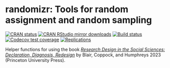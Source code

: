 randomizr: Tools for random assignment and random sampling
================

[![CRAN
status](https://www.r-pkg.org/badges/version/rdss)](https://cran.r-project.org/package=rdss)
[![CRAN RStudio mirror
downloads](https://cranlogs.r-pkg.org/badges/grand-total/rdss?color=green)](https://r-pkg.org/pkg/rdss)
[![Build
status](https://github.com/DeclareDesign/rdss/actions/workflows/R-CMD-check.yaml/badge.svg)](https://github.com/DeclareDesign/rdss/actions/workflows/R-CMD-check.yaml)
[![Codecov test
coverage](https://codecov.io/gh/DeclareDesign/rdss/graph/badge.svg)](https://app.codecov.io/gh/DeclareDesign/rdss)
[![Replications](https://softwarecite.com/badge/rdss)](https://softwarecite.com/package/rdss)

Helper functions for using the book [*Research Design in the Social
Sciences: Declaration, Diagnosis,
Redesign*](https://book.declaredesign.org/) by Blair, Coppock, and
Humphreys 2023 (Princeton University Press).
